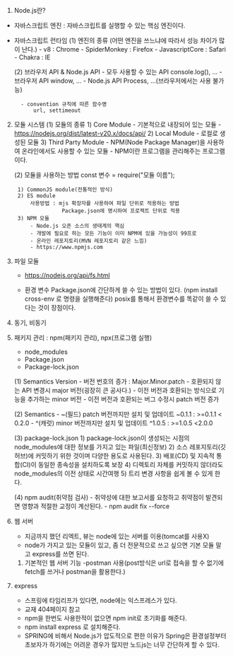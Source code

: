 1. Node.js란?
- 자바스크립트 엔진 : 자바스크립트를 실행할 수 있는 핵심 엔진이다.
- 자바스크립트 런타임 
    (1) 엔진의 종류 (어떤 엔진을 쓰느냐에 따라서 성능 차이가 많이 난다.)
        - v8 : Chrome
        - SpiderMonkey : Firefox
        - JavascriptCore : Safari
        - Chakra : IE

    (2) 브라우저 API & Node.js API
        - 모두 사용할 수 있는 API 
            console.log(), ...
        - 브라우저 API
            window, ...
        - Node.js API
            Process, ...(브라우저에서는 사용 불가능)
        
        - convention 규칙에 따른 함수명
            url, settimeout
2. 모듈 시스템
    (1) 모듈의 종류
        1) Core Module
            - 기본적으로 내장되어 있는 모듈
            - https://nodejs.org/dist/latest-v20.x/docs/api/
        2) Local Module
            - 로컬로 생성된 모듈
        3) Third Party Module
            - NPM(Node Package Manager)을 사용하여 온라인에서도 사용할 수 있는 모듈
            - NPM이란 프로그램을 관리해주는 프로그램이다.
        
    (2) 모듈을 사용하는 방법
        const 변수 = require("모듈 이름");

        1) CommonJS module(전통적인 방식)
        2) ES module
            사용방법 : mjs 확장자를 사용하여 파일 단위로 적용하는 방법
                      Package.json에 명시하여 프로젝트 단위로 적용
        3) NPM 모듈
            - Node.js 오픈 소스의 생태계의 핵심
            - 개발에 필요로 하는 모든 기능이 이미 NPM에 있을 가능성이 99프로
            - 온라인 레포지토리(MVN 레포지토리 같은 느낌)
            - https://www.npmjs.com

3. 파일 모듈
    - https://nodejs.org/api/fs.html
    
    - 환경 변수
    Package.json에 간단하게 쓸 수 있는 방법이 있다.
    (npm install cross-env 로 명령을 실행해준다)
        posix를 통해서 환경변수를 똑같이 쓸 수 있다는 것이 장점이다.
4. 동기, 비동기

5. 패키지 관리 : npm(패키지 관리), npx(프로그램 실행)
    - node_modules
    - Package.json
    - Package-lock.json

    (1) Semantics Version
        - 버전 번호의 증가 : Major.Minor.patch
        - 호환되지 않는 API 변경시 major 버전(굉장히 큰 공사다.)
        - 이전 버전과 호환되는 방식으로 기능을 추가하는 minor 버전
        - 이전 버전과 호환되는 버그 수정시 patch 버전 증가

    (2) Semantics 
        - ~(필드)
            patch 버전까지만 설치 및 업데이트
            ~0.1.1 : >=0.1.1 < 0.2.0
        - ^(캐럿)
            minor 버전까지만 설치 및 업데이트
            ^1.0.5 : >=1.0.5 <2.0.0
    
    (3) package-lock.json
        1) package-lock.json이 생성되는 시점의 node_modules에 대한 정보를 가지고 있는 파일(최신정보)
        2) 소스 레포지토리(깃허브)에 커밋하기 위한 것이며 다양한 용도로 사용된다.
        3) 배포(CD) 및 지속적 통합(CI)이 동일한 종속성을 설치하도록 보장
        4) 디렉토리 자체를 커밋하지 않더라도 node_modules의 이전 상태로 시간여행
        5) 트리 변경 사항을 쉽게 볼 수 있게 한다.
    
    (4) npm audit(취약점 검사)
        - 취약성에 대한 보고서를 요청하고 취약점이 발견되면 영향과 적절한 교정이 계산된다.
        - npm audit fix --force

6. 웹 서버
    - 지금까지 했던 리엑트, 뷰는 node에 있는 서버를 이용(tomcat를 사용X)
    - node가 가지고 있는 모듈이 있고, 좀 더 전문적으로 쓰고 싶으면 기본 모듈 말고 express를 쓰면 된다.

    1) 기본적인 웹 서버 기능
        -postman 사용(post방식은 url로 접속을 할 수 없기에 fetch를 쓰거나 postman을 활용한다.)
7. express
    - 스프링에 타임리프가 있다면, node에는 익스프레스가 있다.
    - 교재 404페이지 참고
    - npm을 한번도 사용한적이 없으면 npm init로 초기화를 해준다.
    - npm install express 로 설치해준다.
    - SPRING에 비해서 Node.js가 압도적으로 편한 이유가 Spring은 환경설정부터 초보자가 하기에는 어려운 경우가 많지만 노드js는 너무 간단하게 할 수 있다.
